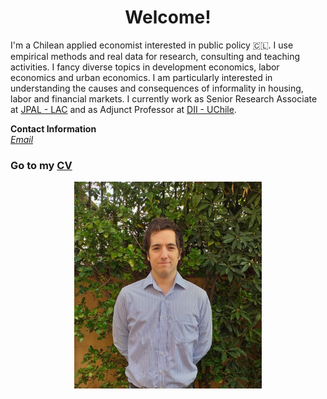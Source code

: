 
# <center> Welcome! </center>

I'm a Chilean applied economist interested in public policy 🇨🇱. I use empirical methods and real data for research, consulting and teaching activities. I fancy diverse topics in development economics, labor economics and urban economics. I am particularly interested in understanding the causes and consequences of informality in housing, labor and financial markets. I currently work as Senior Research Associate at [JPAL - LAC](https://www.povertyactionlab.org/latin-america-caribbean) and as Adjunct Professor at [DII - UChile](https://www.dii.uchile.cl/english/). <br>


<b>Contact Information</b> <br>
<i> [Email](mailto:mreyesl@fen.uchile.cl) </i> <br>

### Go to my [CV](https://mreyeslabbe.github.io/cv/)

<center> <img src="/docs/assets/profile_pic.jpeg" width="300"/> </center>
